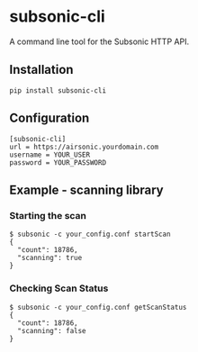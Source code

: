 # subsonic-cli

A command line tool for the Subsonic HTTP API.

## Installation
```
pip install subsonic-cli
```

## Configuration
```
[subsonic-cli]
url = https://airsonic.yourdomain.com
username = YOUR_USER
password = YOUR_PASSWORD
```

## Example - scanning library
### Starting the scan
```
$ subsonic -c your_config.conf startScan
{
  "count": 18786,
  "scanning": true
}
```

### Checking Scan Status
```
$ subsonic -c your_config.conf getScanStatus
{
  "count": 18786,
  "scanning": false
}
```
